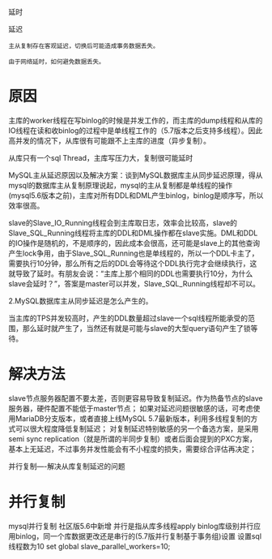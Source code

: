 
延时

延迟

    主从复制存在客观延迟，切换后可能造成事务数据丢失。
    
    由于网络延时，如何避免数据丢失。


# 原因

主库的worker线程在写binlog的时候是并发工作的，而主库的dump线程和从库的IO线程在读和收binlog的过程中是单线程工作的（5.7版本之后支持多线程）。因此高并发的情况下，从库很有可能跟不上主库的进度（异步复制）。


从库只有一个sql Thread，主库写压力大，复制很可能延时

MySQL主从延迟原因以及解决方案：谈到MySQL数据库主从同步延迟原理，得从mysql的数据库主从复制原理说起，mysql的主从复制都是单线程的操作(mysql5.6版本之前)，主库对所有DDL和DML产生binlog，binlog是顺序写，所以效率很高。

slave的Slave_IO_Running线程会到主库取日志，效率会比较高，slave的Slave_SQL_Running线程将主库的DDL和DML操作都在slave实施。DML和DDL的IO操作是随机的，不是顺序的，因此成本会很高，还可能是slave上的其他查询产生lock争用，由于Slave_SQL_Running也是单线程的，所以一个DDL卡主了，需要执行10分钟，那么所有之后的DDL会等待这个DDL执行完才会继续执行，这就导致了延时。有朋友会说：“主库上那个相同的DDL也需要执行10分，为什么slave会延时？”，答案是master可以并发，Slave_SQL_Running线程却不可以。

2.MySQL数据库主从同步延迟是怎么产生的。

当主库的TPS并发较高时，产生的DDL数量超过slave一个sql线程所能承受的范围，那么延时就产生了，当然还有就是可能与slave的大型query语句产生了锁等待。




# 解决方法

slave节点服务器配置不要太差，否则更容易导致复制延迟。作为热备节点的slave服务器，硬件配置不能低于master节点；
如果对延迟问题很敏感的话，可考虑使用MariaDB分支版本，或者直接上线MySQL 5.7最新版本，利用多线程复制的方式可以很大程度降低复制延迟；
对复制延迟特别敏感的另一个备选方案，是采用semi sync replication（就是所谓的半同步复制）或者后面会提到的PXC方案，基本上无延迟，不过事务并发性能会有不小程度的损失，需要综合评估再决定；


并行复制—-解决从库复制延迟的问题




# 并行复制
mysql并行复制
社区版5.6中新增
并行是指从库多线程apply binlog库级别并行应用binlog，同一个库数据更改还是串行的(5.7版并行复制基于事务组)设置
设置sql线程数为10
set global slave_parallel_workers=10;


